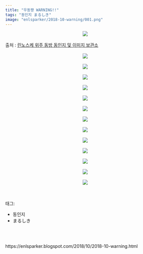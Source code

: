 ```yaml
---
title: "우동쨩 WARNING!!"
tags: "동인지 まるしき"
image: "enlsparker/2018-10-warning/001.png"
---
```

<div class="article">
<div class="post-body entry-content" id="post-body-488326162743561532" itemprop="description articleBody">
<div class="separator" style="clear: both; text-align: center;">
<img src="{{ site.nasurl }}/enlsparker/2018-10-warning/001.png"/></div>
<br/>
<a name="more"></a>출처 : <a href="https://blog.naver.com/leejb200/221218263090">린노스케 위주 동방 동인지 및 이미지 보관소</a><br/>
<br/>
<div class="separator" style="clear: both; text-align: center;">
<img src="{{ site.nasurl }}/enlsparker/2018-10-warning/002.png"/></div>
<br/>
<div class="separator" style="clear: both; text-align: center;">
<img src="{{ site.nasurl }}/enlsparker/2018-10-warning/003.png"/></div>
<br/>
<div class="separator" style="clear: both; text-align: center;">
<img src="{{ site.nasurl }}/enlsparker/2018-10-warning/004.png"/></div>
<br/>
<div class="separator" style="clear: both; text-align: center;">
<img src="{{ site.nasurl }}/enlsparker/2018-10-warning/005.png"/></div>
<br/>
<div class="separator" style="clear: both; text-align: center;">
<img src="{{ site.nasurl }}/enlsparker/2018-10-warning/006.png"/></div>
<br/>
<div class="separator" style="clear: both; text-align: center;">
<img src="{{ site.nasurl }}/enlsparker/2018-10-warning/007.png"/></div>
<br/>
<div class="separator" style="clear: both; text-align: center;">
<img src="{{ site.nasurl }}/enlsparker/2018-10-warning/008.png"/></div>
<br/>
<div class="separator" style="clear: both; text-align: center;">
<img src="{{ site.nasurl }}/enlsparker/2018-10-warning/009.png"/></div>
<br/>
<div class="separator" style="clear: both; text-align: center;">
<img src="{{ site.nasurl }}/enlsparker/2018-10-warning/010.png"/></div>
<br/>
<div class="separator" style="clear: both; text-align: center;">
<img src="{{ site.nasurl }}/enlsparker/2018-10-warning/011.png"/></div>
<br/>
<div class="separator" style="clear: both; text-align: center;">
<img src="{{ site.nasurl }}/enlsparker/2018-10-warning/012.png"/></div>
<br/>
<div class="separator" style="clear: both; text-align: center;">
<img src="{{ site.nasurl }}/enlsparker/2018-10-warning/013.png"/></div>
<br/>
<div class="separator" style="clear: both; text-align: center;">
<img src="{{ site.nasurl }}/enlsparker/2018-10-warning/014.png"/></div>
<br/>
<div style="clear: both;"></div>
</div></div><br/>
<div class="tagTrail">
<p>태그: </p>
<ul>
<li>동인지</li>
<li>まるしき</li>
</ul>
</div><br/>

<br/>
<p id="refer">https://enlsparker.blogspot.com/2018/10/2018-10-warning.html</p>
<br/>
